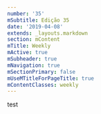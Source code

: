 ```yaml
---
number: '35'
mSubtitle: Edição 35
date: '2019-04-08'
extends: _layouts.markdown
section: mContent
mTitle: Weekly
mActive: true
mSubheader: true
mNavigation: true
mSectionPrimary: false
mUseMTitleForPageTitle: true
mContentClasses: weekly
---
```

test

